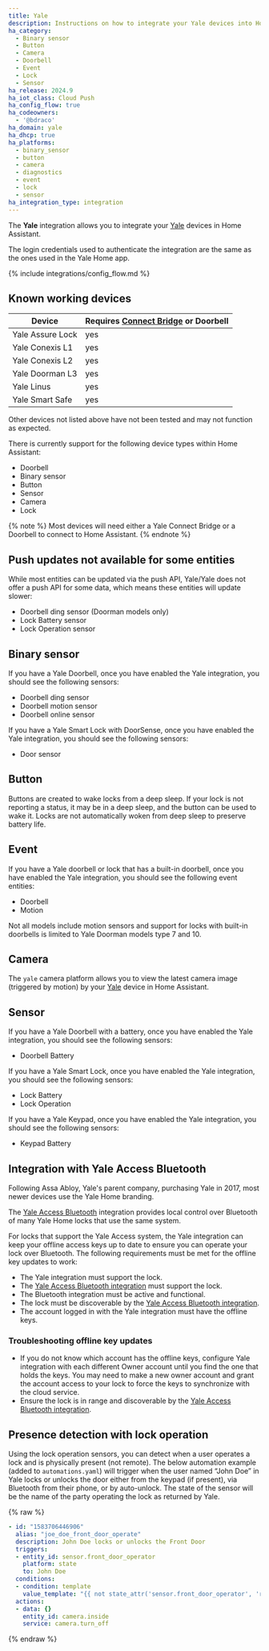 ```yaml
---
title: Yale
description: Instructions on how to integrate your Yale devices into Home Assistant.
ha_category:
  - Binary sensor
  - Button
  - Camera
  - Doorbell
  - Event
  - Lock
  - Sensor
ha_release: 2024.9
ha_iot_class: Cloud Push
ha_config_flow: true
ha_codeowners:
  - '@bdraco'
ha_domain: yale
ha_dhcp: true
ha_platforms:
  - binary_sensor
  - button
  - camera
  - diagnostics
  - event
  - lock
  - sensor
ha_integration_type: integration
---
```


The **Yale** integration allows you to integrate your [Yale](https://www.assaabloy.com/vn/en/solutions/products/yale) devices in Home Assistant.

The login credentials used to authenticate the integration are the same as the ones used in the Yale Home app.

{% include integrations/config_flow.md %}

## Known working devices

| Device                            | Requires [Connect Bridge](https://www.yalehome.com/vn/en/products/yale-smart-door-lock/smart-accessories/yale-connect-wi-fi-bridge) or Doorbell |
| --------------------------------- | ------------------------------------|
| Yale Assure Lock | yes |
| Yale Conexis L1 | yes |
| Yale Conexis L2 | yes |
| Yale Doorman L3 | yes |
| Yale Linus | yes |
| Yale Smart Safe | yes |

Other devices not listed above have not been tested and may not function as expected.

There is currently support for the following device types within Home Assistant:

- Doorbell
- Binary sensor
- Button
- Sensor
- Camera
- Lock

{% note %}
Most devices will need either a Yale Connect Bridge or a Doorbell to connect to Home Assistant.
{% endnote %}

## Push updates not available for some entities

While most entities can be updated via the push API, Yale/Yale does not offer a push API for some data, which means these entities will update slower:

- Doorbell ding sensor (Doorman models only)
- Lock Battery sensor
- Lock Operation sensor

## Binary sensor

If you have a Yale Doorbell, once you have enabled the Yale integration, you should see the following sensors:

- Doorbell ding sensor
- Doorbell motion sensor
- Doorbell online sensor

If you have a Yale Smart Lock with DoorSense, once you have enabled the Yale integration, you should see the following sensors:

- Door sensor

## Button

Buttons are created to wake locks from a deep sleep. If your lock is not reporting a status, it may be in a deep sleep, and the button can be used to wake it. Locks are not automatically woken from deep sleep to preserve battery life.

## Event

If you have a Yale doorbell or lock that has a built-in doorbell, once you have enabled the Yale integration, you should see the following event entities:

- Doorbell
- Motion

Not all models include motion sensors and support for locks with built-in doorbells is limited to Yale Doorman models type 7 and 10.

## Camera

The `yale` camera platform allows you to view the latest camera image (triggered by motion) by your [Yale](https://yale.com/) device in Home Assistant.

## Sensor

If you have a Yale Doorbell with a battery, once you have enabled the Yale integration, you should see the following sensors:

- Doorbell Battery

If you have a Yale Smart Lock, once you have enabled the Yale integration, you should see the following sensors:

- Lock Battery
- Lock Operation

If you have a Yale Keypad, once you have enabled the Yale integration, you should see the following sensors:

- Keypad Battery

## Integration with Yale Access Bluetooth

Following Assa Abloy, Yale's parent company, purchasing Yale in 2017, most newer devices use the Yale Home branding.

The [Yale Access Bluetooth](/integrations/yalexs_ble) integration provides local control over Bluetooth of many Yale Home locks that use the same system.

For locks that support the Yale Access system, the Yale integration can keep your offline access keys up to date to ensure you can operate your lock over Bluetooth. The following requirements must be met for the offline key updates to work:

- The Yale integration must support the lock.
- The [Yale Access Bluetooth integration](/integrations/yalexs_ble) must support the lock.
- The Bluetooth integration must be active and functional.
- The lock must be discoverable by the [Yale Access Bluetooth integration](/integrations/yalexs_ble).
- The account logged in with the Yale integration must have the offline keys.

### Troubleshooting offline key updates

- If you do not know which account has the offline keys, configure Yale integration with each different Owner account until you find the one that holds the keys. You may need to make a new owner account and grant the account access to your lock to force the keys to synchronize with the cloud service.
- Ensure the lock is in range and discoverable by the [Yale Access Bluetooth integration](/integrations/yalexs_ble).

## Presence detection with lock operation

Using the lock operation sensors, you can detect when a user operates a lock and is physically present (not remote). The below automation example (added to `automations.yaml`) will trigger when the user named “John Doe” in Yale locks or unlocks the door either from the keypad (if present), via Bluetooth from their phone, or by auto-unlock. The state of the sensor will be the name of the party operating the lock as returned by Yale.

{% raw %}

```yaml
- id: "1583706446906"
  alias: "joe_doe_front_door_operate"
  description: John Doe locks or unlocks the Front Door
  triggers:
  - entity_id: sensor.front_door_operator
    platform: state
    to: John Doe
  conditions:
  - condition: template
    value_template: "{{ not state_attr('sensor.front_door_operator', 'remote') }}"
  actions:
  - data: {}
    entity_id: camera.inside
    service: camera.turn_off
```

{% endraw %}
